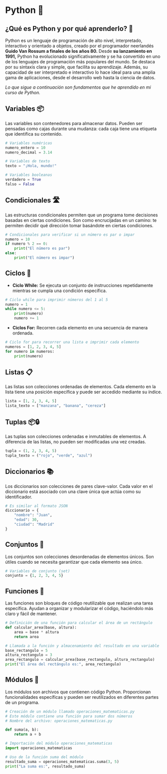 # Python 🐍

## ¿Qué es Python y por qué aprenderlo? 🤔

Python es un lenguaje de programación de alto nivel, interpretado, interactivo y orientado a objetos, creado por el programador neerlandés **Guido Van Rossum a finales de los años 80.** Desde **su lanzamiento en 1991,** Python ha evolucionado significativamente y se ha convertido en uno de los lenguajes de programación más populares del mundo. Se destaca por su sintaxis clara y simple, que facilita su aprendizaje. Además, su capacidad de ser interpretado e interactivo lo hace ideal para una amplia gama de aplicaciones, desde el desarrollo web hasta la ciencia de datos.

*Lo que sigue a continuación son fundamentos que he aprendido en mi curso de Python.*

## Variables 📦

Las variables son contenedores para almacenar datos. Pueden ser pensadas como cajas durante una mudanza: cada caja tiene una etiqueta que identifica su contenido.
```python
# Variables numéricas
numero_entero = 10
numero_decimal = 3.14

# Variables de texto
texto = "¡Hola, mundo!"

# Variables booleanas
verdadero = True
falso = False
```

## Condicionales 🛣️

Las estructuras condicionales permiten que un programa tome decisiones basadas en ciertas condiciones. Son como encrucijadas en un camino: te permiten decidir qué dirección tomar basándote en ciertas condiciones.
```python
# Condicionales para verificar si un número es par o impar
numero = 10
if numero % 2 == 0:
    print("El número es par")
else:
    print("El número es impar")
```

## Ciclos 🔄

- **Ciclo While:** Se ejecuta un conjunto de instrucciones repetidamente mientras se cumpla una condición específica.
```python
# Ciclo while para imprimir números del 1 al 5
numero = 1
while numero <= 5:
    print(numero)
    numero += 1
```
- **Ciclos For:** Recorren cada elemento en una secuencia de manera ordenada.
```python
# Ciclo for para recorrer una lista e imprimir cada elemento
numeros = [1, 2, 3, 4, 5]
for numero in numeros:
    print(numero)
```

## Listas 📋

Las listas son colecciones ordenadas de elementos. Cada elemento en la lista tiene una posición específica y puede ser accedido mediante su índice.
```python
lista = [1, 2, 3, 4, 5]
lista_texto = ["manzana", "banana", "cereza"]
```

## Tuplas 📦🔒

Las tuplas son colecciones ordenadas e inmutables de elementos. A diferencia de las listas, no pueden ser modificadas una vez creadas.
```python
tupla = (1, 2, 3, 4, 5)
tupla_texto = ("rojo", "verde", "azul")
```

## Diccionarios 📚

Los diccionarios son colecciones de pares clave-valor. Cada valor en el diccionario está asociado con una clave única que actúa como su identificador.
```python
# Es similar al formato JSON
diccionario = {
    "nombre": "Juan", 
    "edad": 30, 
    "ciudad": "Madrid"
}
```

## Conjuntos 🌟

Los conjuntos son colecciones desordenadas de elementos únicos. Son útiles cuando se necesita garantizar que cada elemento sea único.
```python
# Variables de conjunto (set)
conjunto = {1, 2, 3, 4, 5}
```

## Funciones 🎯

Las funciones son bloques de código reutilizable que realizan una tarea específica. Ayudan a organizar y modularizar el código, haciéndolo más claro y fácil de mantener.
```python
# Definición de una función para calcular el área de un rectángulo
def calcular_area(base, altura):
    area = base * altura
    return area

# Llamada a la función y almacenamiento del resultado en una variable
base_rectangulo = 5
altura_rectangulo = 3
area_rectangulo = calcular_area(base_rectangulo, altura_rectangulo)
print("El área del rectángulo es:", area_rectangulo)
```

## Módulos 🧰

Los módulos son archivos que contienen código Python. Proporcionan funcionalidades específicas y pueden ser reutilizados en diferentes partes de un programa.
```python
# Creación de un módulo llamado operaciones_matematicas.py
# Este módulo contiene una función para sumar dos números
# Nombre del archivo: operaciones_matematicas.py

def suma(a, b):
    return a + b
```
```python
# Importación del módulo operaciones_matematicas
import operaciones_matematicas

# Uso de la función suma del módulo
resultado_suma = operaciones_matematicas.suma(3, 5)
print("La suma es:", resultado_suma)
```
